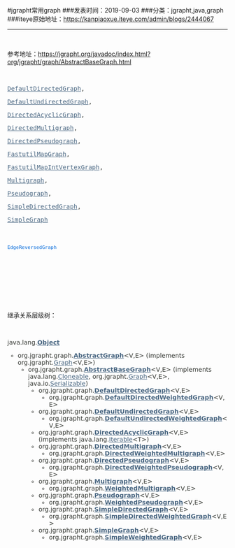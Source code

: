 #jgrapht常用graph
###发表时间：2019-09-03
###分类：jgrapht,java,graph
###iteye原始地址：<a href="https://kanpiaoxue.iteye.com/admin/blogs/2444067" target="_blank">https://kanpiaoxue.iteye.com/admin/blogs/2444067</a>

---

<div class="iteye-blog-content-contain" style="font-size: 14px;"> 
 <p>&nbsp;</p> 
 <p>参考地址：<a href="https://jgrapht.org/javadoc/index.html?org/jgrapht/graph/AbstractBaseGraph.html">https://jgrapht.org/javadoc/index.html?org/jgrapht/graph/AbstractBaseGraph.html</a></p> 
 <p>&nbsp;</p> 
 <p><a style="color: #4a6782; font-family: 'DejaVu Sans Mono', monospace;" title="class in org.jgrapht.graph" href="https://jgrapht.org/javadoc/org/jgrapht/graph/DefaultDirectedGraph.html">DefaultDirectedGraph</a><span style="color: #353833; font-family: 'DejaVu Sans Mono', monospace;">,&nbsp;</span></p> 
 <p><a style="color: #4a6782; font-family: 'DejaVu Sans Mono', monospace;" title="class in org.jgrapht.graph" href="https://jgrapht.org/javadoc/org/jgrapht/graph/DefaultUndirectedGraph.html">DefaultUndirectedGraph</a><span style="color: #353833; font-family: 'DejaVu Sans Mono', monospace;">,&nbsp;</span></p> 
 <p><a style="color: #4a6782; font-family: 'DejaVu Sans Mono', monospace;" title="class in org.jgrapht.graph" href="https://jgrapht.org/javadoc/org/jgrapht/graph/DirectedAcyclicGraph.html">DirectedAcyclicGraph</a><span style="color: #353833; font-family: 'DejaVu Sans Mono', monospace;">,&nbsp;</span></p> 
 <p><a style="color: #4a6782; font-family: 'DejaVu Sans Mono', monospace;" title="class in org.jgrapht.graph" href="https://jgrapht.org/javadoc/org/jgrapht/graph/DirectedMultigraph.html">DirectedMultigraph</a><span style="color: #353833; font-family: 'DejaVu Sans Mono', monospace;">,&nbsp;</span></p> 
 <p><a style="color: #4a6782; font-family: 'DejaVu Sans Mono', monospace;" title="class in org.jgrapht.graph" href="https://jgrapht.org/javadoc/org/jgrapht/graph/DirectedPseudograph.html">DirectedPseudograph</a><span style="color: #353833; font-family: 'DejaVu Sans Mono', monospace;">,&nbsp;</span></p> 
 <p><a style="color: #4a6782; font-family: 'DejaVu Sans Mono', monospace;" title="class in org.jgrapht.opt.graph.fastutil" href="https://jgrapht.org/javadoc/org/jgrapht/opt/graph/fastutil/FastutilMapGraph.html">FastutilMapGraph</a><span style="color: #353833; font-family: 'DejaVu Sans Mono', monospace;">,&nbsp;</span></p> 
 <p><a style="color: #4a6782; font-family: 'DejaVu Sans Mono', monospace;" title="class in org.jgrapht.opt.graph.fastutil" href="https://jgrapht.org/javadoc/org/jgrapht/opt/graph/fastutil/FastutilMapIntVertexGraph.html">FastutilMapIntVertexGraph</a><span style="color: #353833; font-family: 'DejaVu Sans Mono', monospace;">,&nbsp;</span></p> 
 <p><a style="color: #4a6782; font-family: 'DejaVu Sans Mono', monospace;" title="class in org.jgrapht.graph" href="https://jgrapht.org/javadoc/org/jgrapht/graph/Multigraph.html">Multigraph</a><span style="color: #353833; font-family: 'DejaVu Sans Mono', monospace;">,&nbsp;</span></p> 
 <p><a style="color: #4a6782; font-family: 'DejaVu Sans Mono', monospace;" title="class in org.jgrapht.graph" href="https://jgrapht.org/javadoc/org/jgrapht/graph/Pseudograph.html">Pseudograph</a><span style="color: #353833; font-family: 'DejaVu Sans Mono', monospace;">,&nbsp;</span></p> 
 <p><a style="color: #4a6782; font-family: 'DejaVu Sans Mono', monospace;" title="class in org.jgrapht.graph" href="https://jgrapht.org/javadoc/org/jgrapht/graph/SimpleDirectedGraph.html">SimpleDirectedGraph</a><span style="color: #353833; font-family: 'DejaVu Sans Mono', monospace;">,&nbsp;</span></p> 
 <p><a style="color: #4a6782; font-family: 'DejaVu Sans Mono', monospace;" title="class in org.jgrapht.graph" href="https://jgrapht.org/javadoc/org/jgrapht/graph/SimpleGraph.html">SimpleGraph</a></p> 
 <p>&nbsp;</p> 
 <p><code style="font-size: 11px; white-space: normal;"><a style="color: #0068da;">EdgeReversedGraph</a></code><span style=""><span class="Apple-converted-space">&nbsp;</span></span></p> 
 <p>&nbsp;</p> 
 <p>&nbsp;</p> 
 <p>&nbsp;</p> 
 <p>&nbsp;</p> 
 <p>继承关系层级树：</p> 
 <p>&nbsp;</p> 
 <p><span style="color: #353833; font-family: 'DejaVu Sans', Arial, Helvetica, sans-serif;">java.lang.</span><a style="color: #4a6782; font-family: 'DejaVu Sans', Arial, Helvetica, sans-serif;" title="class or interface in java.lang" href="https://docs.oracle.com/javase/8/docs/api/java/lang/Object.html?is-external=true"><span class="typeNameLink" style="font-weight: bold;">Object</span></a></p> 
 <ul style="color: #353833; font-family: 'DejaVu Sans', Arial, Helvetica, sans-serif;"> 
  <li type="circle">org.jgrapht.graph.<a style="color: #4a6782;" title="class in org.jgrapht.graph" href="https://jgrapht.org/javadoc/org/jgrapht/graph/AbstractGraph.html"><span class="typeNameLink" style="font-weight: bold;">AbstractGraph</span></a>&lt;V,E&gt; (implements org.jgrapht.<a style="color: #4a6782;" title="interface in org.jgrapht" href="https://jgrapht.org/javadoc/org/jgrapht/Graph.html">Graph</a>&lt;V,E&gt;) 
   <ul> 
    <li type="circle">org.jgrapht.graph.<a style="color: #4a6782;" title="class in org.jgrapht.graph" href="https://jgrapht.org/javadoc/org/jgrapht/graph/AbstractBaseGraph.html"><span class="typeNameLink" style="font-weight: bold;">AbstractBaseGraph</span></a>&lt;V,E&gt; (implements java.lang.<a style="color: #4a6782;" title="class or interface in java.lang" href="https://docs.oracle.com/javase/8/docs/api/java/lang/Cloneable.html?is-external=true">Cloneable</a>, org.jgrapht.<a style="color: #4a6782;" title="interface in org.jgrapht" href="https://jgrapht.org/javadoc/org/jgrapht/Graph.html">Graph</a>&lt;V,E&gt;, java.io.<a style="color: #4a6782;" title="class or interface in java.io" href="https://docs.oracle.com/javase/8/docs/api/java/io/Serializable.html?is-external=true">Serializable</a>) 
     <ul> 
      <li type="circle">org.jgrapht.graph.<a style="color: #4a6782;" title="class in org.jgrapht.graph" href="https://jgrapht.org/javadoc/org/jgrapht/graph/DefaultDirectedGraph.html"><span class="typeNameLink" style="font-weight: bold;">DefaultDirectedGraph</span></a>&lt;V,E&gt; 
       <ul> 
        <li type="circle">org.jgrapht.graph.<a style="color: #4a6782;" title="class in org.jgrapht.graph" href="https://jgrapht.org/javadoc/org/jgrapht/graph/DefaultDirectedWeightedGraph.html"><span class="typeNameLink" style="font-weight: bold;">DefaultDirectedWeightedGraph</span></a>&lt;V,E&gt;</li> 
       </ul> </li> 
      <li type="circle">org.jgrapht.graph.<a style="color: #4a6782;" title="class in org.jgrapht.graph" href="https://jgrapht.org/javadoc/org/jgrapht/graph/DefaultUndirectedGraph.html"><span class="typeNameLink" style="font-weight: bold;">DefaultUndirectedGraph</span></a>&lt;V,E&gt; 
       <ul> 
        <li type="circle">org.jgrapht.graph.<a style="color: #4a6782;" title="class in org.jgrapht.graph" href="https://jgrapht.org/javadoc/org/jgrapht/graph/DefaultUndirectedWeightedGraph.html"><span class="typeNameLink" style="font-weight: bold;">DefaultUndirectedWeightedGraph</span></a>&lt;V,E&gt;</li> 
       </ul> </li> 
      <li type="circle">org.jgrapht.graph.<a style="color: #4a6782;" title="class in org.jgrapht.graph" href="https://jgrapht.org/javadoc/org/jgrapht/graph/DirectedAcyclicGraph.html"><span class="typeNameLink" style="font-weight: bold;">DirectedAcyclicGraph</span></a>&lt;V,E&gt; (implements java.lang.<a style="color: #4a6782;" title="class or interface in java.lang" href="https://docs.oracle.com/javase/8/docs/api/java/lang/Iterable.html?is-external=true">Iterable</a>&lt;T&gt;)</li> 
      <li type="circle">org.jgrapht.graph.<a style="color: #4a6782;" title="class in org.jgrapht.graph" href="https://jgrapht.org/javadoc/org/jgrapht/graph/DirectedMultigraph.html"><span class="typeNameLink" style="font-weight: bold;">DirectedMultigraph</span></a>&lt;V,E&gt; 
       <ul> 
        <li type="circle">org.jgrapht.graph.<a style="color: #4a6782;" title="class in org.jgrapht.graph" href="https://jgrapht.org/javadoc/org/jgrapht/graph/DirectedWeightedMultigraph.html"><span class="typeNameLink" style="font-weight: bold;">DirectedWeightedMultigraph</span></a>&lt;V,E&gt;</li> 
       </ul> </li> 
      <li type="circle">org.jgrapht.graph.<a style="color: #4a6782;" title="class in org.jgrapht.graph" href="https://jgrapht.org/javadoc/org/jgrapht/graph/DirectedPseudograph.html"><span class="typeNameLink" style="font-weight: bold;">DirectedPseudograph</span></a>&lt;V,E&gt; 
       <ul> 
        <li type="circle">org.jgrapht.graph.<a style="color: #4a6782;" title="class in org.jgrapht.graph" href="https://jgrapht.org/javadoc/org/jgrapht/graph/DirectedWeightedPseudograph.html"><span class="typeNameLink" style="font-weight: bold;">DirectedWeightedPseudograph</span></a>&lt;V,E&gt;</li> 
       </ul> </li> 
      <li type="circle">org.jgrapht.graph.<a style="color: #4a6782;" title="class in org.jgrapht.graph" href="https://jgrapht.org/javadoc/org/jgrapht/graph/Multigraph.html"><span class="typeNameLink" style="font-weight: bold;">Multigraph</span></a>&lt;V,E&gt; 
       <ul> 
        <li type="circle">org.jgrapht.graph.<a style="color: #4a6782;" title="class in org.jgrapht.graph" href="https://jgrapht.org/javadoc/org/jgrapht/graph/WeightedMultigraph.html"><span class="typeNameLink" style="font-weight: bold;">WeightedMultigraph</span></a>&lt;V,E&gt;</li> 
       </ul> </li> 
      <li type="circle">org.jgrapht.graph.<a style="color: #4a6782;" title="class in org.jgrapht.graph" href="https://jgrapht.org/javadoc/org/jgrapht/graph/Pseudograph.html"><span class="typeNameLink" style="font-weight: bold;">Pseudograph</span></a>&lt;V,E&gt; 
       <ul> 
        <li type="circle">org.jgrapht.graph.<a style="color: #4a6782;" title="class in org.jgrapht.graph" href="https://jgrapht.org/javadoc/org/jgrapht/graph/WeightedPseudograph.html"><span class="typeNameLink" style="font-weight: bold;">WeightedPseudograph</span></a>&lt;V,E&gt;</li> 
       </ul> </li> 
      <li type="circle">org.jgrapht.graph.<a style="color: #4a6782;" title="class in org.jgrapht.graph" href="https://jgrapht.org/javadoc/org/jgrapht/graph/SimpleDirectedGraph.html"><span class="typeNameLink" style="font-weight: bold;">SimpleDirectedGraph</span></a>&lt;V,E&gt; 
       <ul> 
        <li type="circle">org.jgrapht.graph.<a style="color: #4a6782;" title="class in org.jgrapht.graph" href="https://jgrapht.org/javadoc/org/jgrapht/graph/SimpleDirectedWeightedGraph.html"><span class="typeNameLink" style="font-weight: bold;">SimpleDirectedWeightedGraph</span></a>&lt;V,E&gt;</li> 
       </ul> </li> 
      <li type="circle">org.jgrapht.graph.<a style="color: #4a6782;" title="class in org.jgrapht.graph" href="https://jgrapht.org/javadoc/org/jgrapht/graph/SimpleGraph.html"><span class="typeNameLink" style="font-weight: bold;">SimpleGraph</span></a>&lt;V,E&gt; 
       <ul> 
        <li type="circle">org.jgrapht.graph.<a style="color: #4a6782;" title="class in org.jgrapht.graph" href="https://jgrapht.org/javadoc/org/jgrapht/graph/SimpleWeightedGraph.html"><span class="typeNameLink" style="font-weight: bold;">SimpleWeightedGraph</span></a>&lt;V,E&gt;</li> 
       </ul> </li> 
     </ul> </li> 
   </ul> </li> 
 </ul> 
 <p>&nbsp;</p> 
</div>